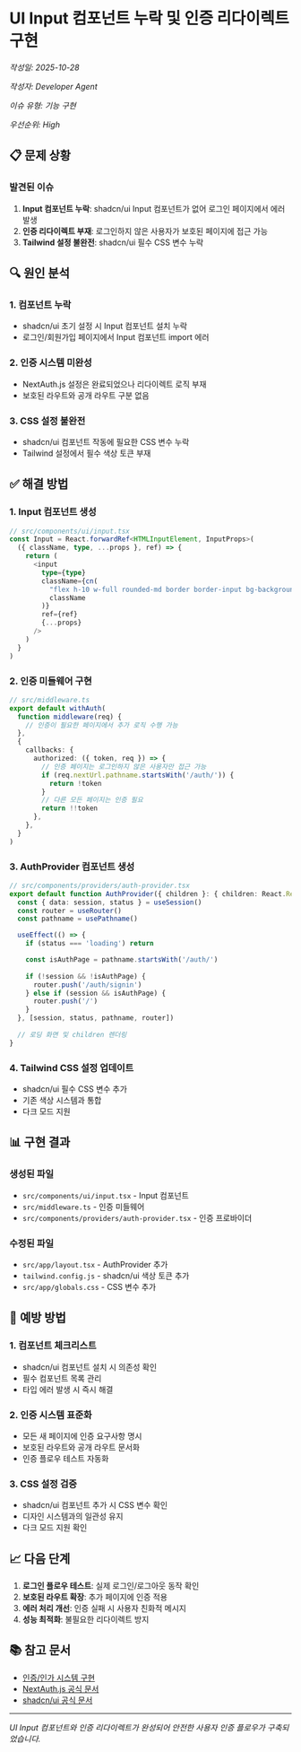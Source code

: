 # UI Input 컴포넌트 누락 및 인증 리다이렉트 구현

*작성일: 2025-10-28*

*작성자: Developer Agent*

*이슈 유형: 기능 구현*

*우선순위: High*

## 📋 문제 상황

### 발견된 이슈
1. **Input 컴포넌트 누락**: shadcn/ui Input 컴포넌트가 없어 로그인 페이지에서 에러 발생
2. **인증 리다이렉트 부재**: 로그인하지 않은 사용자가 보호된 페이지에 접근 가능
3. **Tailwind 설정 불완전**: shadcn/ui 필수 CSS 변수 누락

## 🔍 원인 분석

### 1. 컴포넌트 누락
- shadcn/ui 초기 설정 시 Input 컴포넌트 설치 누락
- 로그인/회원가입 페이지에서 Input 컴포넌트 import 에러

### 2. 인증 시스템 미완성
- NextAuth.js 설정은 완료되었으나 리다이렉트 로직 부재
- 보호된 라우트와 공개 라우트 구분 없음

### 3. CSS 설정 불완전
- shadcn/ui 컴포넌트 작동에 필요한 CSS 변수 누락
- Tailwind 설정에서 필수 색상 토큰 부재

## ✅ 해결 방법

### 1. Input 컴포넌트 생성
```typescript
// src/components/ui/input.tsx
const Input = React.forwardRef<HTMLInputElement, InputProps>(
  ({ className, type, ...props }, ref) => {
    return (
      <input
        type={type}
        className={cn(
          "flex h-10 w-full rounded-md border border-input bg-background px-3 py-2 text-sm ring-offset-background file:border-0 file:bg-transparent file:text-sm file:font-medium placeholder:text-muted-foreground focus-visible:outline-none focus-visible:ring-2 focus-visible:ring-ring focus-visible:ring-offset-2 disabled:cursor-not-allowed disabled:opacity-50",
          className
        )}
        ref={ref}
        {...props}
      />
    )
  }
)
```

### 2. 인증 미들웨어 구현
```typescript
// src/middleware.ts
export default withAuth(
  function middleware(req) {
    // 인증이 필요한 페이지에서 추가 로직 수행 가능
  },
  {
    callbacks: {
      authorized: ({ token, req }) => {
        // 인증 페이지는 로그인하지 않은 사용자만 접근 가능
        if (req.nextUrl.pathname.startsWith('/auth/')) {
          return !token
        }
        // 다른 모든 페이지는 인증 필요
        return !!token
      },
    },
  }
)
```

### 3. AuthProvider 컴포넌트 생성
```typescript
// src/components/providers/auth-provider.tsx
export default function AuthProvider({ children }: { children: React.ReactNode }) {
  const { data: session, status } = useSession()
  const router = useRouter()
  const pathname = usePathname()

  useEffect(() => {
    if (status === 'loading') return

    const isAuthPage = pathname.startsWith('/auth/')
    
    if (!session && !isAuthPage) {
      router.push('/auth/signin')
    } else if (session && isAuthPage) {
      router.push('/')
    }
  }, [session, status, pathname, router])
  
  // 로딩 화면 및 children 렌더링
}
```

### 4. Tailwind CSS 설정 업데이트
- shadcn/ui 필수 CSS 변수 추가
- 기존 색상 시스템과 통합
- 다크 모드 지원

## 📊 구현 결과

### 생성된 파일
- `src/components/ui/input.tsx` - Input 컴포넌트
- `src/middleware.ts` - 인증 미들웨어
- `src/components/providers/auth-provider.tsx` - 인증 프로바이더

### 수정된 파일
- `src/app/layout.tsx` - AuthProvider 추가
- `tailwind.config.js` - shadcn/ui 색상 토큰 추가
- `src/app/globals.css` - CSS 변수 추가

## 🔄 예방 방법

### 1. 컴포넌트 체크리스트
- shadcn/ui 컴포넌트 설치 시 의존성 확인
- 필수 컴포넌트 목록 관리
- 타입 에러 발생 시 즉시 해결

### 2. 인증 시스템 표준화
- 모든 새 페이지에 인증 요구사항 명시
- 보호된 라우트와 공개 라우트 문서화
- 인증 플로우 테스트 자동화

### 3. CSS 설정 검증
- shadcn/ui 컴포넌트 추가 시 CSS 변수 확인
- 디자인 시스템과의 일관성 유지
- 다크 모드 지원 확인

## 📈 다음 단계

1. **로그인 플로우 테스트**: 실제 로그인/로그아웃 동작 확인
2. **보호된 라우트 확장**: 추가 페이지에 인증 적용
3. **에러 처리 개선**: 인증 실패 시 사용자 친화적 메시지
4. **성능 최적화**: 불필요한 리다이렉트 방지

## 📚 참고 문서
- [인증/인가 시스템 구현](./2025-10-28-auth-system-implementation.md)
- [NextAuth.js 공식 문서](https://next-auth.js.org/)
- [shadcn/ui 공식 문서](https://ui.shadcn.com/)

---

*UI Input 컴포넌트와 인증 리다이렉트가 완성되어 안전한 사용자 인증 플로우가 구축되었습니다.*
